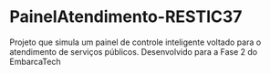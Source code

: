 # PainelAtendimento-RESTIC37
Projeto que simula um painel de controle inteligente voltado para o atendimento de serviços públicos. Desenvolvido para a Fase 2 do EmbarcaTech
